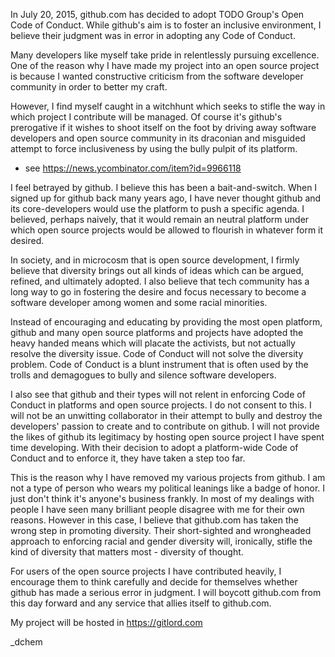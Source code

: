In July 20, 2015, github.com has decided to adopt TODO Group's Open Code
of Conduct. While github's aim is to foster an inclusive environment, I believe
their judgment was in error in adopting any Code of Conduct.

Many developers like myself take pride in relentlessly pursuing excellence.
One of the reason why I have made my project into an open source project is
because I wanted constructive criticism from the software developer community
in order to better my craft.

However, I find myself caught in a witchhunt which seeks to stifle the way in
which project I contribute will be managed. Of course it's github's prerogative
if it wishes to shoot itself on the foot by driving away software developers and
open source community in its draconian and misguided attempt to force
inclusiveness by using the bully pulpit of its platform.

- see https://news.ycombinator.com/item?id=9966118

I feel betrayed by github. I believe this has been a bait-and-switch.
When I signed up for github back many years ago, I have never thought github
and its core-developers would use the platform to push a specific agenda.
I believed, perhaps naively, that it would remain an neutral platform under
which open source projects would be allowed to flourish in whatever form it
desired.

In society, and in microcosm that is open source development, I firmly believe
that diversity brings out all kinds of ideas which can be argued, refined, and
ultimately adopted. I also believe that tech community has a long way to go in
fostering the desire and focus necessary to become a software developer among
women and some racial minorities.

Instead of encouraging and educating by providing the most open platform,
github and many open source platforms and projects have adopted the
heavy handed means which will placate the activists, but not actually resolve
the diversity issue. Code of Conduct will not solve the diversity problem.
Code of Conduct is a blunt instrument that is often used by the trolls and
demagogues to bully and silence software developers.

I also see that github and their types will not relent in enforcing Code of
Conduct in platforms and open source projects. I do not consent to this. I will
not be an unwitting collaborator in their attempt to bully and destroy
the developers' passion to create and to contribute on github. I will not
provide the likes of github its legitimacy by hosting open source project I have
spent time developing. With their decision to adopt a platform-wide Code of
Conduct and to enforce it, they have taken a step too far.

This is the reason why I have removed my various projects from github. I am not
a type of person who wears my political leanings like a badge of honor. I just
don't think it's anyone's business frankly. In most of my dealings with people
I have seen many brilliant people disagree with me for their own reasons.
However in this case, I believe that github.com has taken the wrong step in
promoting diversity. Their short-sighted and wrongheaded approach to enforcing
racial and gender diversity will, ironically, stifle the kind of diversity that
matters most - diversity of thought.

For users of the open source projects I have contributed heavily, I encourage
them to think carefully and decide for themselves whether github has made a
serious error in judgment. I will boycott github.com from this day forward and
any service that allies itself to github.com.

My project will be hosted in https://gitlord.com


_dchem
